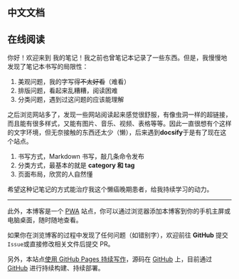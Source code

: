 ## 中文文档

在线阅读
---

你好！欢迎来到 我的笔记！我之前也曾笔记本记录了一些东西。但是，我慢慢地发现了笔记本书写的局限性：

1. 美观问题，我的字写得~~不太好看~~（难看）
2. 排版问题，看起来乱糟糟，阅读困难
3. 分类问题，遇到过这问题的应该能理解

之后浏览网站多了，发现一些网站阅读起来感觉很舒服，有像虫洞一样的超链接，而且能有很多样式，又能有图片、音乐、视频、表格等等。因此一直很想有个这样的文字环境，但无奈接触的东西还太少（懒），后来遇到**docsify**于是有了现在这个站点。

1. 书写方式，Markdown 书写，敲几条命令发布
2. 分类方式，最基本的就是 **category 和 tag**
3. 页面布局，欣赏的人自然懂

希望这种记笔记的方式能治疗我这个懒癌晚期患者，给我持续学习的动力。

------

此外，本博客是一个 [PWA](https://developers.google.com/web/progressive-web-apps/) 站点，你可以通过浏览器添加本博客到你的手机主屏或电脑桌面，随时随地查看。

如果你在浏览博客的过程中发现了任何问题（如错别字），欢迎前往 **GitHub** 提交 ``Issue``或直接修改相关文件后提交 PR。

另外，本站点[使用 GitHub Pages 持续写作](https://io-oi.me/tech/continuous-writing-with-github-issues/)，源码在 [GitHub](https://github.com/7550547/docsifydemo) 上，目前通过 [GitHub](https://github.com/7550547/docsifydemo) 进行持续构建、持续部署。



